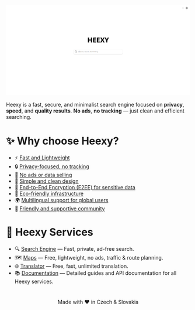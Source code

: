 ![Heexy](https://github.com/Heexy/.github/blob/main/profile/homepage.png?raw=true)

Heexy is a fast, secure, and minimalist search engine focused on **privacy**, **speed**, and **quality results**. **No ads**, **no tracking** — just clean and efficient searching.

# ✨ Why choose Heexy?
- ⚡ [Fast and Lightweight](https://docs.heexy.org/services/search/comparison)  
- 🔒 [Privacy-focused, no tracking](https://heexy.org/privacy-policy)  
- 🚫 [No ads or data selling](https://heexy.org/privacy-policy)  
- 🎯 [Simple and clean design](https://heexy.org/)  
- 🔐 [End-to-End Encryption (E2EE) for sensitive data](https://heexy.org/privacy-policy)
- 🌱 [Eco-friendly infrastructure](https://docs.heexy.org/services/search/comparison)
- 🌍 [Multilingual support for global users](https://docs.heexy.org/languages)
- 🤝 [Friendly and supportive community](https://discord.gg/uWUQKsm2HU)

# 🧭 Heexy Services
- 🔍 [Search Engine](https://heexy.org) — Fast, private, ad-free search.  
- 🗺️ [Maps](https://maps.heexy.org) — Free, lightweight, no ads, traffic & route planning.  
- 🌐 [Translator](https://translate.heexy.org) — Free, fast, unlimited translation.  
- 📚 [Documentation](https://docs.heexy.org) — Detailed guides and API documentation for all Heexy services.

#
<p align="center">Made with ❤️ in Czech & Slovakia</p>
